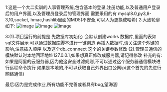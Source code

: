 1:这是一个大二实训的人事管理系统,包含基本的登录,注册功能,以及普通用户登录后的用户界面,以及管理员登录后的管理界面
需要采用的有  mysql8.0,py3,8-3,10,socket,  hmac,hashlib里面的MD5(不安全,可以人为更换成哈希)
2:大致轮廓如下:
![image](https://github.com/user-attachments/assets/d3ae2d85-313a-4a85-8b4e-dcecb4dbfdf5)
![image](https://github.com/user-attachments/assets/9a4f71ac-e831-4393-931a-6fdbee518c72)
![image](https://github.com/user-attachments/assets/18daa66d-7c4d-4fd3-8e23-2bebd3039182)

3:(1).项目运行的前提是 先数据库初始化: 会默认创建works 数据库,里面的表如 sql文件展示 可以通过数据库脚本进行一键创造.再插入数据时,请关注这个外键的影响,注意插入顺序
以及这个db_connnect 这个的关键参数修改
(2).管理员通信的模块默认时本地回环地址127.0.0.1,如果想真正修改成服务器,请记得修改  补充的有:如果是阿里的云服务器,因为他这安全过滤规则,不可以通过这个服务器通信模块进行远程命令执行
如果是本地的,不可以获取自己外界出口公网ip(这个首先的先进行网络通信)

最后:因为是完成作业,所有功能不完善或者具有bug,望海涵!



